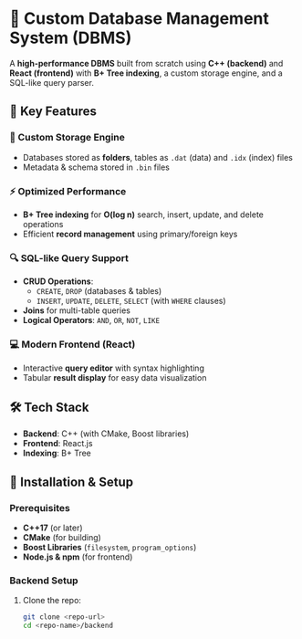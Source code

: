 # 🚀 Custom Database Management System (DBMS)

A **high-performance DBMS** built from scratch using **C++ (backend)** and **React (frontend)** with **B+ Tree indexing**, a custom storage engine, and a SQL-like query parser.

## 🌟 Key Features

### 📂 Custom Storage Engine
- Databases stored as **folders**, tables as `.dat` (data) and `.idx` (index) files
- Metadata & schema stored in `.bin` files

### ⚡ Optimized Performance
- **B+ Tree indexing** for **O(log n)** search, insert, update, and delete operations
- Efficient **record management** using primary/foreign keys

### 🔍 SQL-like Query Support
- **CRUD Operations**:
  - `CREATE`, `DROP` (databases & tables)
  - `INSERT`, `UPDATE`, `DELETE`, `SELECT` (with `WHERE` clauses)
- **Joins** for multi-table queries
- **Logical Operators**: `AND`, `OR`, `NOT`, `LIKE`

### 💻 Modern Frontend (React)
- Interactive **query editor** with syntax highlighting
- Tabular **result display** for easy data visualization

## 🛠️ Tech Stack
- **Backend**: C++ (with CMake, Boost libraries)
- **Frontend**: React.js
- **Indexing**: B+ Tree

## 🚀 Installation & Setup

### Prerequisites
- **C++17** (or later)
- **CMake** (for building)
- **Boost Libraries** (`filesystem`, `program_options`)
- **Node.js & npm** (for frontend)

### Backend Setup
1. Clone the repo:
   ```bash
   git clone <repo-url>
   cd <repo-name>/backend
